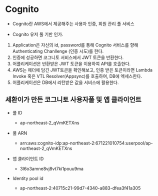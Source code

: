 # Cognito

- Cognito란 AWS에서 제공해주는 사용자 인증, 회원 관리 풀 서비스

- Cognito 유저 풀 기반 인가.

1. Application은 자신의 id, password를 통해 Cognito 서비스를 향해 Authenticating Chanllenge (인증 시도)를 한다.
2. 인증에 성공하면 코그니토 서비스에서 JWT 토큰을 반환한다.
3. 어플리케이션은 반환받은 JWT 토큰을 이용하여 API를 호출한다.
4. AWS는 헤더에 담긴 JWT토큰을 확인해보고, 인증 받은 토큰이라면 Lambda Invoke 혹은 VTL Resolver(Appsync)를 호출하여, DB에 엑세스한다.
5. 어플리케이션은 DB에서 리턴받은 값을 서비스에 활용한다.


## 세환이가 만든 코그니토 사용자풀 및 앱 클라이언트

- 풀 ID
    - ap-northeast-2_qVmKETXns
- 풀 ARN
    - arn:aws:cognito-idp:ap-northeast-2:671221010754:userpool/ap-northeast-2_qVmKETXns

- 앱 클라이언트 ID
    - 3l6o3amne8vj8vt7ki1pouu9ma


- Identity pool id
    - ap-northeast-2:40715c21-99d7-4340-a883-dfea3f41a305